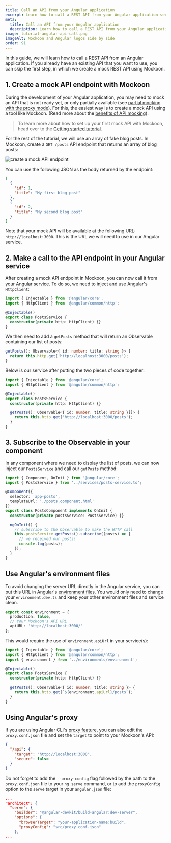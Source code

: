```yaml
---
title: Call an API from your Angular application
excerpt: Learn how to call a REST API from your Angular application service and mock it using Mockoon API mocking tools
meta:
  title: Call an API from your Angular application
  description: Learn how to call a REST API from your Angular application service and mock it using Mockoon API mocking tools
image: tutorial-angular-api-call.png
imageAlt: Mockoon and Angular logos side by side
order: 91
---
```


In this guide, we will learn how to call a REST API from an Angular application. If you already have an existing API that you want to use, you can skip the first step, in which we create a mock REST API using Mockoon.

## 1. Create a mock API endpoint with Mockoon

During the development of your Angular application, you may need to mock an API that is not ready yet, or only partially available (see [partial mocking with the proxy mode](docs:proxy-mode)). For this, the easiest way is to create a mock API using a tool like Mockoon. (Read more about the [benefits of API mocking](/use-cases/)).

> To learn more about how to set up your first mock API with Mockoon, head over to the [Getting started tutorial](tutorials:getting-started).

For the rest of the tutorial, we will use an array of fake blog posts. In Mockoon, create a `GET /posts` API endpoint that returns an array of blog posts:

![create a mock API endpoint](/images/tutorials/blog-posts-mock-endpoint.png)

You can use the following JSON as the body returned by the endpoint:

```json
[
  {
    "id": 1,
    "title": "My first blog post"
  },
  {
    "id": 2,
    "title": "My second blog post"
  }
]
```

Note that your mock API will be available at the following URL: `http://localhost:3000`. This is the URL we will need to use in our Angular service.

## 2. Make a call to the API endpoint in your Angular service

After creating a mock API endpoint in Mockoon, you can now call it from your Angular service.
To do so, we need to inject and use Angular's `HttpClient`:

```typescript
import { Injectable } from '@angular/core';
import { HttpClient } from '@angular/common/http';

@Injectable()
export class PostsService {
  constructor(private http: HttpClient) {}
}
```

We then need to add a `getPosts` method that will return an Observable containing our list of posts:

```typescript
getPosts(): Observable<{ id: number; title: string }> {
  return this.http.get('http://localhost:3000/posts');
}
```

Below is our service after putting the two pieces of code together:

```typescript
import { Injectable } from '@angular/core';
import { HttpClient } from '@angular/common/http';

@Injectable()
export class PostsService {
  constructor(private http: HttpClient) {}

  getPosts(): Observable<{ id: number; title: string }[]> {
    return this.http.get('http://localhost:3000/posts');
  }
}
```

## 3. Subscribe to the Observable in your component

In any component where we need to display the list of posts, we can now inject our `PostsService` and call our `getPosts` method:

```typescript
import { Component, OnInit } from '@angular/core';
import { PostsService } from '../services/posts-service.ts';

@Component({
  selector: 'app-posts',
  templateUrl: './posts.component.html'
})
export class PostsComponent implements OnInit {
  constructor(private postsService: PostsService) {}

  ngOnInit() {
    // subscribe to the Observable to make the HTTP call
    this.postsService.getPosts().subscribe((posts) => {
      // we received our posts!
      console.log(posts);
    });
  }
}
```

## Use Angular's environment files

To avoid changing the server URL directly in the Angular service, you can put this URL in Angular's [environment files](https://angular.io/guide/build).
You would only need to change your `environment.dev.ts` and keep your other environment files and service clean.

```typescript
export const environment = {
  production: false,
  // Your Mockoon's API URL
  apiURL: 'http://localhost:3000/'
};
```

This would require the use of `environment.apiUrl` in your service(s):

```typescript
import { Injectable } from '@angular/core';
import { HttpClient } from '@angular/common/http';
import { environment } from '../environments/environment';

@Injectable()
export class PostsService {
  constructor(private http: HttpClient) {}

  getPosts(): Observable<{ id: number; title: string }> {
    return this.http.get(`${environment.apiUrl}/posts`);
  }
}
```

## Using Angular's proxy

If you are using Angular CLI's [proxy feature](https://angular.io/guide/build#proxying-to-a-backend-server), you can also edit the `proxy.conf.json` file and set the `target` to point to your Mockoon's API:

```json
{
  "/api": {
    "target": "http://localhost:3000",
    "secure": false
  }
}
```

Do not forget to add the `--proxy-config` flag followed by the path to the `proxy.conf.json` file to your `ng serve` command, or to add the `proxyConfig` option to the `serve` target in your `angular.json` file:

```json
...
"architect": {
  "serve": {
    "builder": "@angular-devkit/build-angular:dev-server",
    "options": {
      "browserTarget": "your-application-name:build",
      "proxyConfig": "src/proxy.conf.json"
    },
...
```
